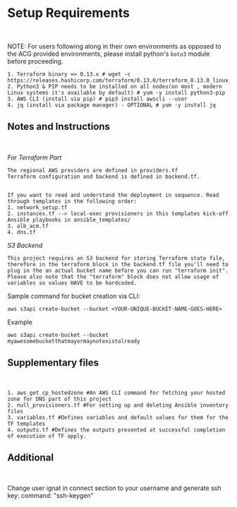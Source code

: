 
<h1>Setup Requirements</h1><br />

NOTE: For users following along in their own environments as opposed to the ACG provided environments, please install python's `boto3` module before proceeding.


```
1. Terraform binary => 0.13.x # wget -c https://releases.hashicorp.com/terraform/0.13.0/terraform_0.13.0_linux_amd64.zip
2. Python3 & PIP needs to be installed on all nodes(on most , modern Linux systems it's available by default) # yum -y install python3-pip
3. AWS CLI (install via pip) # pip3 install awscli --user 
4. jq (install via package manager) - OPTIONAL # yum -y install jq
```


<h2>Notes and Instructions</h2><br />

*For Terraform Part*
```
The regional AWS providers are defined in providers.tf
Terraform configuration and backend is defined in backend.tf.


If you want to read and understand the deployment in sequence. Read through templates in the following order:
1. network_setup.tf
2. instances.tf --> local-exec provisioners in this templates kick-off Ansible playbooks in ansible_templates/
3. alb_acm.tf
4. dns.tf
```
*S3 Backend*
```
This project requires an S3 backend for storing Terraform state file, therefore in the terraform block in the backend.tf file you'll need to plug in the an actual bucket name before you can run "terraform init".
Please also note that the "terraform" block does not allow usage of variables so values HAVE to be hardcoded.
```
Sample command for bucket creation via CLI:
```
aws s3api create-bucket --bucket <YOUR-UNIQUE-BUCKET-NAME-GOES-HERE>
```

Example
```
aws s3api create-bucket --bucket myawesomebucketthatmayormaynotexistalready
```

<h2>Supplementary files </h2> <br />

```
1. aws_get_cp_hostedzone #An AWS CLI command for fetching your hosted zone for DNS part of this project
2. null_provisioners.tf #For setting up and deleting Ansible inventory files 
3. variables.tf #Defines variables and default values for them for the TF templates
4. outputs.tf #Defines the outputs presented at successful completion of execution of TF apply.
```
<h2>Additional </h2> <br />

Change user ignat in connect section to your username and generate ssh key:
command: "ssh-keygen"

```
